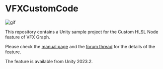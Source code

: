 VFXCustomCode
=============

![gif](https://github.com/keijiro/VFXCustomCode/assets/343936/673d4a30-180a-47e1-8ac3-399742d7e965)

This repository contains a Unity sample project for the Custom HLSL Node
feature of VFX Graph.

Please check the [manual page] and the [forum thread] for the details of the
feature.

[manual page]:
  https://docs.unity3d.com/Packages/com.unity.visualeffectgraph@16.0/manual/CustomHLSL-Common.html

[forum thread]:
  https://forum.unity.com/threads/flock-using-custom-hlsl-global-buffer.1463741/

The feature is available from Unity 2023.2.
